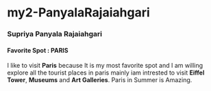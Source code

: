 # my2-PanyalaRajaiahgari

### Supriya Panyala Rajaiahgari
####  Favorite Spot : PARIS
 I like to visit **Paris** because It is my most favorite spot and I am willing explore all the tourist places in paris mainly iam intrested to visit **Eiffel Tower**, **Museums** and **Art Galleries**. Paris in Summer is Amazing.